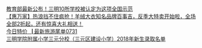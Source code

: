  
[教育部最新公布！三明10所学校被认定为这项全国示范](http://www.dianyue.me/archives/937/u49kcm84h8jazfvz/)  
[【惠万家】热浪挡不住疯抢！羊绒大衣知名品牌百事吉，反季大特卖开始啦，全场全部2折起，还有惊喜大礼相送！](http://www.dianyue.me/archives/338/n2v3szvtkkokpxij/)  
[今日特价▕ 最新旅游尾单0731](http://www.dianyue.me/archives/380/ngxqtg6ywspy0xx9/)  
[三明学院附属小学三元分校（三元区建设小学）2018年新生录取名单](http://www.dianyue.me/archives/720/gab4rc3rw4tjtpsx/)